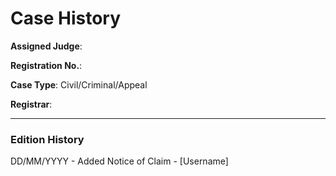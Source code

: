 # Case History

**Assigned Judge**:
 
  **Registration No.**:
  
  **Case Type**: Civil/Criminal/Appeal
 
  **Registrar**:

----

### Edition History

DD/MM/YYYY - Added Notice of Claim - [Username]
